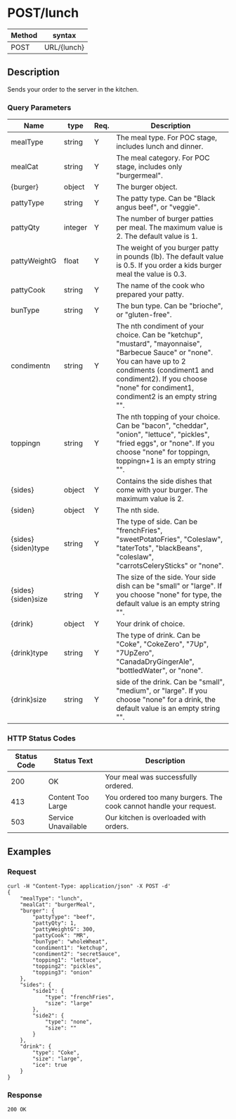 # POST/lunch  

Method | syntax
----- | ----------
POST | URL/{lunch}


## Description
Sends your order to the server in the kitchen.


### Query Parameters

Name | type | Req. | Description
---- | ----- | ----- | --------------------
mealType | string | Y | The meal type. For POC stage, includes lunch and dinner. 
mealCat | string | Y | The meal category. For POC stage, includes only "burgermeal".
{burger} | object |  Y | The burger object.
pattyType | string |  Y | The patty type. Can be "Black angus beef", or "veggie".
pattyQty | integer |  Y | The number of burger patties per meal. The maximum value is 2. The default value is 1. 
pattyWeightG | float |  Y | The weight of you burger patty in pounds (lb). The default value is 0.5. If you order a kids burger meal the value is 0.3.
pattyCook | string |  Y | The  name of the cook who prepared your patty. 
bunType | string |  Y | The bun type. Can be "brioche", or "gluten-free". 
condimentn | string |  Y | The nth condiment of your choice. Can be "ketchup", "mustard", "mayonnaise", "Barbecue Sauce" or "none". You can have up to 2 condiments (condiment1 and condiment2). If you choose "none" for condiment1, condiment2 is an empty string "". 
toppingn | string |  Y | The nth topping of your choice. Can be "bacon", "cheddar", "onion", "lettuce", "pickles", "fried eggs", or "none".  If you choose "none" for toppingn, toppingn+1 is an empty string "". 
{sides} | object |  Y | Contains the side dishes that come with your burger. The maximum value is 2.
{siden} | object |  Y | The nth side. 
{sides}{siden)type | string | Y | The type of side. Can be "frenchFries", "sweetPotatoFries", "Coleslaw", "taterTots", "blackBeans", "coleslaw", "carrotsCelerySticks" or "none".
{sides}{siden}size | string |  Y | The size of the side. Your side dish can be "small" or "large". If you choose "none" for type, the default value is an empty string "". 
{drink} | object |  Y | Your drink of choice. 
{drink}type | string |  Y | The type of drink. Can be "Coke", "CokeZero", "7Up", "7UpZero", "CanadaDryGingerAle", "bottledWater", or "none".
{drink}size | string |  Y | side of the drink. Can be "small", "medium", or "large". If you choose "none" for a drink, the default value is an empty string "".

### HTTP Status Codes

Status Code | Status Text | Description
---- | ----- | ----- 
200 | OK |  Your meal was successfully ordered. 
413 | Content Too Large |  You ordered too many burgers. The cook cannot handle your request.
503 | Service Unavailable |  Our kitchen is overloaded with orders.


## Examples

### Request

```curl
curl -H "Content-Type: application/json" -X POST -d'
{
	"mealType": "lunch",
	"mealCat": "burgerMeal",
	"burger": {
		"pattyType": "beef",
		"pattyQty": 1,
		"pattyWeightG": 300,
		"pattyCook": "MR",
		"bunType": "wholeWheat",
		"condiment1": "ketchup",
		"condiment2": "secretSauce",
		"topping1": "lettuce",
		"topping2": "pickles",
		"topping3": "onion"
	},
	"sides": {
		"side1": {
			"type": "frenchFries",
			"size": "large"
		},
		"side2": {
			"type": "none",
			"size": ""
		}
	},
	"drink": {
		"type": "Coke",
		"size": "large",
		"ice": true
	}
}
```

### Response

```HTTP
200 OK
```



